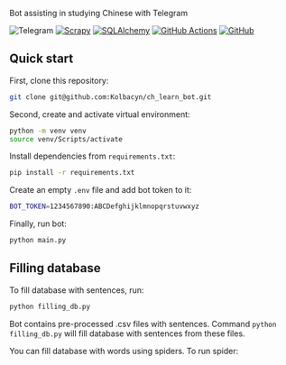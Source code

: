 Bot assisting in studying Chinese with Telegram

![Telegram](https://img.shields.io/badge/Telegram-blue?style=for-the-badge&logo=telegram)
[![Scrapy](https://img.shields.io/badge/scrapy-%14fa1c.svg?style=for-the-badge&logo=scrapy&logoColor=white)](https://scrapy.org/)
[![SQLAlchemy](https://img.shields.io/badge/SQLAlchemy-D71F00?style=for-the-badge&logo=SQLAlchemy&logoColor=SQLAlchemy)](https://www.sqlalchemy.org/)
[![GitHub Actions](https://img.shields.io/badge/github%20actions-%232671E5.svg?style=for-the-badge&logo=githubactions&logoColor=white)](https://github.com/features/actions)
[![GitHub](https://img.shields.io/badge/github-%23121011.svg?style=for-the-badge&logo=github&logoColor=white)](https://github.com/)

## Quick start

First, clone this repository:

```bash
git clone git@github.com:Kolbacyn/ch_learn_bot.git
```

Second, create and activate virtual environment:

```bash
python -m venv venv
source venv/Scripts/activate
```
Install dependencies from `requirements.txt`:

```bash
pip install -r requirements.txt
```

Create an empty `.env` file and add bot token to it:

```bash
BOT_TOKEN=1234567890:ABCDefghijklmnopqrstuvwxyz

```

Finally, run bot:

```bash
python main.py
```


## Filling database

To fill database with sentences, run:

```bash
python filling_db.py
```

Bot contains pre-processed .csv files with sentences. Command `python filling_db.py` will fill database with sentences from these files.

You can fill database with words using spiders.
To run spider:
